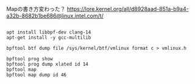 
Mapの書き方変わった？
https://lore.kernel.org/all/d8928aad-851a-b9a4-a32b-8682b1be686@linux.intel.com/t/

```

apt install libbpf-dev clang-14
apt-get install -y gcc-multilib

bpftool btf dump file /sys/kernel/btf/vmlinux format c > vmlinux.h

bpftool prog show
bpftool prog dump xlated id 14
bpftool map
bpftool map dump id 46
